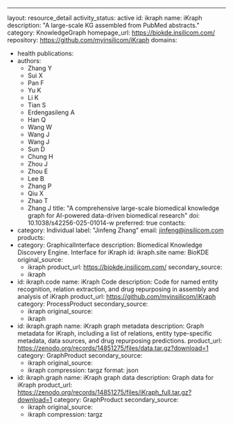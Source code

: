 ---
layout: resource_detail
activity_status: active
id: ikraph
name: iKraph
description: "A large-scale KG assembled from PubMed abstracts."
category: KnowledgeGraph
homepage_url: https://biokde.insilicom.com/
repository: https://github.com/myinsilicom/iKraph
domains:
  - health
publications:
  - authors:
    - Zhang Y
    - Sui X
    - Pan F
    - Yu K
    - Li K
    - Tian S
    - Erdengasileng A
    - Han Q
    - Wang W
    - Wang J
    - Wang J
    - Sun D
    - Chung H
    - Zhou J
    - Zhou E
    - Lee B
    - Zhang P
    - Qiu X
    - Zhao T
    - Zhang J
    title: "A comprehensive large-scale biomedical knowledge graph for AI-powered data-driven biomedical research"
    doi: 10.1038/s42256-025-01014-w
    preferred: true
contacts:
  - category: Individual
    label: "Jinfeng Zhang"
    email: jinfeng@insilicom.com
products:
- category: GraphicalInterface
  description: Biomedical Knowledge Discovery Engine. Interface for iKraph
  id: ikraph.site
  name: BioKDE
  original_source:
  - ikraph
  product_url: https://biokde.insilicom.com/
  secondary_source:
  - ikraph
- id: ikraph.code
  name: iKraph Code
  description: Code for named entity recognition, relation extraction, and drug repurposing in assembly and analysis of iKraph
  product_url: https://github.com/myinsilicom/iKraph
  category: ProcessProduct
  secondary_source:
  - ikraph
  original_source:
  - ikraph
- id: ikraph.graph
  name: iKraph graph metadata
  description: Graph metadata for iKraph, including a list of relations, entity type-specific metadata, data sources, and drug repurposing predictions.
  product_url: https://zenodo.org/records/14851275/files/data.tar.gz?download=1
  category: GraphProduct
  secondary_source:
  - ikraph
  original_source:
  - ikraph
  compression: targz
  format: json
- id: ikraph.graph
  name: iKraph graph data
  description: Graph data for iKraph
  product_url: https://zenodo.org/records/14851275/files/iKraph_full.tar.gz?download=1
  category: GraphProduct
  secondary_source:
  - ikraph
  original_source:
  - ikraph
  compression: targz
